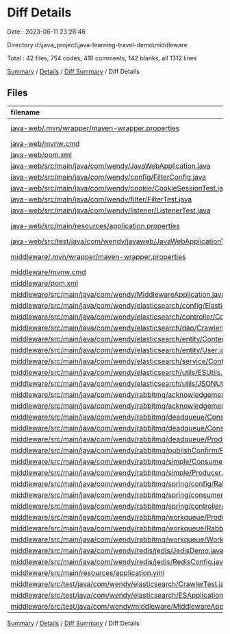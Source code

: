 # Diff Details

Date : 2023-06-11 23:26:46

Directory d:\\java_project\\java-learning-travel-demo\\middleware

Total : 42 files,  754 codes, 416 comments, 142 blanks, all 1312 lines

[Summary](results.md) / [Details](details.md) / [Diff Summary](diff.md) / Diff Details

## Files
| filename | language | code | comment | blank | total |
| :--- | :--- | ---: | ---: | ---: | ---: |
| [java-web/.mvn/wrapper/maven-wrapper.properties](/java-web/.mvn/wrapper/maven-wrapper.properties) | Java Properties | -2 | -16 | -1 | -19 |
| [java-web/mvnw.cmd](/java-web/mvnw.cmd) | Batch | -102 | -51 | -36 | -189 |
| [java-web/pom.xml](/java-web/pom.xml) | XML | -38 | 0 | -4 | -42 |
| [java-web/src/main/java/com/wendy/JavaWebApplication.java](/java-web/src/main/java/com/wendy/JavaWebApplication.java) | Java | -9 | 0 | -5 | -14 |
| [java-web/src/main/java/com/wendy/config/FilterConfig.java](/java-web/src/main/java/com/wendy/config/FilterConfig.java) | Java | -10 | -13 | -5 | -28 |
| [java-web/src/main/java/com/wendy/cookie/CookieSessionTest.java](/java-web/src/main/java/com/wendy/cookie/CookieSessionTest.java) | Java | -50 | -6 | -7 | -63 |
| [java-web/src/main/java/com/wendy/filter/FilterTest.java](/java-web/src/main/java/com/wendy/filter/FilterTest.java) | Java | -26 | -9 | -7 | -42 |
| [java-web/src/main/java/com/wendy/listener/ListenerTest.java](/java-web/src/main/java/com/wendy/listener/ListenerTest.java) | Java | -3 | -6 | -2 | -11 |
| [java-web/src/main/resources/application.properties](/java-web/src/main/resources/application.properties) | Java Properties | 0 | 0 | -2 | -2 |
| [java-web/src/test/java/com/wendy/javaweb/JavaWebApplicationTests.java](/java-web/src/test/java/com/wendy/javaweb/JavaWebApplicationTests.java) | Java | -9 | 0 | -5 | -14 |
| [middleware/.mvn/wrapper/maven-wrapper.properties](/middleware/.mvn/wrapper/maven-wrapper.properties) | Java Properties | 2 | 16 | 1 | 19 |
| [middleware/mvnw.cmd](/middleware/mvnw.cmd) | Batch | 102 | 51 | 36 | 189 |
| [middleware/pom.xml](/middleware/pom.xml) | XML | 120 | 25 | 19 | 164 |
| [middleware/src/main/java/com/wendy/MiddlewareApplication.java](/middleware/src/main/java/com/wendy/MiddlewareApplication.java) | Java | 9 | 0 | 5 | 14 |
| [middleware/src/main/java/com/wendy/elasticsearch/config/ElasticsearchClientConfig.java](/middleware/src/main/java/com/wendy/elasticsearch/config/ElasticsearchClientConfig.java) | Java | 16 | 12 | 3 | 31 |
| [middleware/src/main/java/com/wendy/elasticsearch/controller/ContentController.java](/middleware/src/main/java/com/wendy/elasticsearch/controller/ContentController.java) | Java | 25 | 6 | 6 | 37 |
| [middleware/src/main/java/com/wendy/elasticsearch/dao/CrawlerDao.java](/middleware/src/main/java/com/wendy/elasticsearch/dao/CrawlerDao.java) | Java | 31 | 13 | 6 | 50 |
| [middleware/src/main/java/com/wendy/elasticsearch/entity/Content.java](/middleware/src/main/java/com/wendy/elasticsearch/entity/Content.java) | Java | 8 | 6 | 5 | 19 |
| [middleware/src/main/java/com/wendy/elasticsearch/entity/User.java](/middleware/src/main/java/com/wendy/elasticsearch/entity/User.java) | Java | 11 | 6 | 4 | 21 |
| [middleware/src/main/java/com/wendy/elasticsearch/service/ContentService.java](/middleware/src/main/java/com/wendy/elasticsearch/service/ContentService.java) | Java | 61 | 16 | 7 | 84 |
| [middleware/src/main/java/com/wendy/elasticsearch/utils/ESUtils.java](/middleware/src/main/java/com/wendy/elasticsearch/utils/ESUtils.java) | Java | 7 | 6 | 4 | 17 |
| [middleware/src/main/java/com/wendy/elasticsearch/utils/JSONUtils.java](/middleware/src/main/java/com/wendy/elasticsearch/utils/JSONUtils.java) | Java | 9 | 6 | 4 | 19 |
| [middleware/src/main/java/com/wendy/rabbitmq/acknowledgement/Worker03.java](/middleware/src/main/java/com/wendy/rabbitmq/acknowledgement/Worker03.java) | Java | 25 | 12 | 4 | 41 |
| [middleware/src/main/java/com/wendy/rabbitmq/acknowledgement/Worker04.java](/middleware/src/main/java/com/wendy/rabbitmq/acknowledgement/Worker04.java) | Java | 25 | 12 | 4 | 41 |
| [middleware/src/main/java/com/wendy/rabbitmq/deadqueue/Consumer01.java](/middleware/src/main/java/com/wendy/rabbitmq/deadqueue/Consumer01.java) | Java | 33 | 13 | 9 | 55 |
| [middleware/src/main/java/com/wendy/rabbitmq/deadqueue/Consumer02.java](/middleware/src/main/java/com/wendy/rabbitmq/deadqueue/Consumer02.java) | Java | 23 | 6 | 5 | 34 |
| [middleware/src/main/java/com/wendy/rabbitmq/deadqueue/Producer.java](/middleware/src/main/java/com/wendy/rabbitmq/deadqueue/Producer.java) | Java | 21 | 8 | 3 | 32 |
| [middleware/src/main/java/com/wendy/rabbitmq/publishConfirm/PublishConfirm.java](/middleware/src/main/java/com/wendy/rabbitmq/publishConfirm/PublishConfirm.java) | Java | 89 | 39 | 8 | 136 |
| [middleware/src/main/java/com/wendy/rabbitmq/simple/Consumer.java](/middleware/src/main/java/com/wendy/rabbitmq/simple/Consumer.java) | Java | 22 | 15 | 7 | 44 |
| [middleware/src/main/java/com/wendy/rabbitmq/simple/Producer.java](/middleware/src/main/java/com/wendy/rabbitmq/simple/Producer.java) | Java | 20 | 24 | 6 | 50 |
| [middleware/src/main/java/com/wendy/rabbitmq/spring/config/RabbitmqConfig.java](/middleware/src/main/java/com/wendy/rabbitmq/spring/config/RabbitmqConfig.java) | Java | 35 | 12 | 8 | 55 |
| [middleware/src/main/java/com/wendy/rabbitmq/spring/consumer/RabbitmqHandler.java](/middleware/src/main/java/com/wendy/rabbitmq/spring/consumer/RabbitmqHandler.java) | Java | 17 | 8 | 4 | 29 |
| [middleware/src/main/java/com/wendy/rabbitmq/spring/controller/ProduceController.java](/middleware/src/main/java/com/wendy/rabbitmq/spring/controller/ProduceController.java) | Java | 20 | 12 | 7 | 39 |
| [middleware/src/main/java/com/wendy/rabbitmq/workqueue/Producer.java](/middleware/src/main/java/com/wendy/rabbitmq/workqueue/Producer.java) | Java | 17 | 7 | 4 | 28 |
| [middleware/src/main/java/com/wendy/rabbitmq/workqueue/RabbitMqUtils.java](/middleware/src/main/java/com/wendy/rabbitmq/workqueue/RabbitMqUtils.java) | Java | 14 | 9 | 3 | 26 |
| [middleware/src/main/java/com/wendy/rabbitmq/workqueue/Worker01.java](/middleware/src/main/java/com/wendy/rabbitmq/workqueue/Worker01.java) | Java | 21 | 6 | 8 | 35 |
| [middleware/src/main/java/com/wendy/redis/jedis/JedisDemo.java](/middleware/src/main/java/com/wendy/redis/jedis/JedisDemo.java) | Java | 23 | 6 | 5 | 34 |
| [middleware/src/main/java/com/wendy/redis/jedis/RedisConfig.java](/middleware/src/main/java/com/wendy/redis/jedis/RedisConfig.java) | Java | 18 | 78 | 3 | 99 |
| [middleware/src/main/resources/application.yml](/middleware/src/main/resources/application.yml) | YAML | 13 | 5 | 2 | 20 |
| [middleware/src/test/java/com/wendy/elasticsearch/CrawlerTest.java](/middleware/src/test/java/com/wendy/elasticsearch/CrawlerTest.java) | Java | 17 | 6 | 5 | 28 |
| [middleware/src/test/java/com/wendy/elasticsearch/ESApplicationoTest.java](/middleware/src/test/java/com/wendy/elasticsearch/ESApplicationoTest.java) | Java | 140 | 76 | 16 | 232 |
| [middleware/src/test/java/com/wendy/middleware/MiddlewareApplicationTests.java](/middleware/src/test/java/com/wendy/middleware/MiddlewareApplicationTests.java) | Java | 9 | 0 | 5 | 14 |

[Summary](results.md) / [Details](details.md) / [Diff Summary](diff.md) / Diff Details